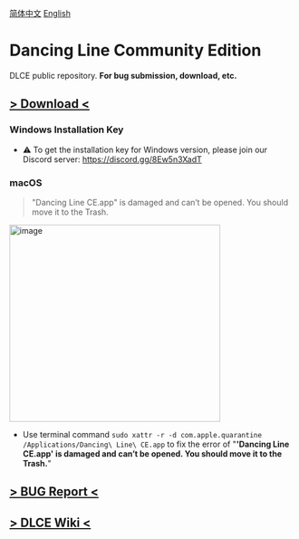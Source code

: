 [简体中文](README-zh-CN.md) [English](README.md)

# Dancing Line Community Edition
DLCE public repository. **For bug submission, download, etc.**

## [> Download <](https://github.com/DL-Community/DancingLine-CommunityEdition/releases)
### Windows Installation Key

- ⚠️ To get the installation key for Windows version, please join our Discord server: https://discord.gg/8Ew5n3XadT

### macOS
> "Dancing Line CE.app" is damaged and can’t be opened. You should move it to the Trash.

<img width="372" height="348" alt="image" src="https://github.com/user-attachments/assets/ac5b2dbc-a23c-43e4-a48e-34281d96b771" />

- Use terminal command `sudo xattr -r -d com.apple.quarantine /Applications/Dancing\ Line\ CE.app` to fix the error of "**'Dancing Line CE.app' is damaged and can’t be opened. You should move it to the Trash.**"
  

## [> BUG Report <](https://github.com/DL-Community/DancingLine-CommunityEdition/issues/new/choose)

## [> DLCE Wiki <](https://dl-community.github.io/Docs/#/en/home)
